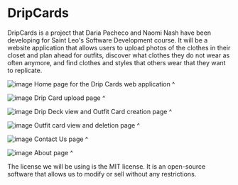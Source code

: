 # DripCards
DripCards is a project that Daria Pacheco and Naomi Nash have been developing for Saint Leo's Software Development course. 
It will be a website application that allows users to upload photos of the clothes in their closet and plan ahead for outfits,
  discover what clothes they do not wear as often anymore, and find clothes and styles that others wear that they want to
  replicate.
  
![image](https://user-images.githubusercontent.com/97969876/165830575-1d561f5e-096f-411b-bb8f-33ce51de3215.png)
Home page for the Drip Cards web application ^

![image](https://user-images.githubusercontent.com/97969876/165830733-9f44d6c8-c1fc-4005-adbc-ee938f084886.png)
Drip Card upload page ^

![image](https://user-images.githubusercontent.com/97969876/165831624-d4f079c1-28f8-445a-971b-6fe1ca8a7b4d.png)
Drip Deck view and Outfit Card creation page ^

![image](https://user-images.githubusercontent.com/97969876/165831892-c287e811-f95d-4a56-af6b-20ddd7a1fdc0.png)
Outfit card view and deletion page ^

![image](https://user-images.githubusercontent.com/97969876/165832917-1d1795c8-9242-4a90-95f0-4a978e8b5768.png)
Contact Us page ^

![image](https://user-images.githubusercontent.com/97969876/165832789-069456a5-4a6b-4602-b56a-e22e32bcd1ee.png)
About page ^


The license we will be using is the MIT license. 
It is an open-source software that allows us to modify or sell without any restrictions.
